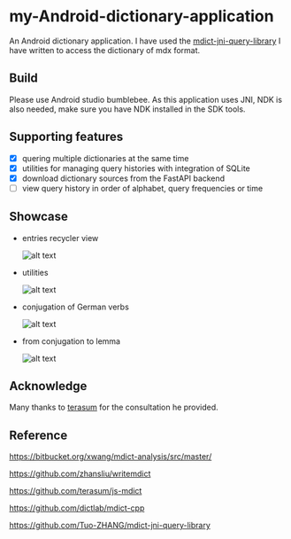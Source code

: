 # my-Android-dictionary-application
An Android dictionary application. I have used the [mdict-jni-query-library](https://github.com/Tuo-ZHANG/mdict-jni-query-library) I have written to access the dictionary of mdx format. 

## Build
Please use Android studio bumblebee. As this application uses JNI, NDK is also needed, make sure you have NDK installed in the SDK tools.

## Supporting features
- [x] quering multiple dictionaries at the same time
- [x] utilities for managing query histories with integration of SQLite 
- [x] download dictionary sources from the FastAPI backend
- [ ] view query history in order of alphabet, query frequencies or time 

## Showcase
- entries recycler view 

  ![alt text](https://github.com/Tuo-ZHANG/my-Android-dictionary-application/blob/master/c1dc866773adefd4ee841630678065f.jpg)
  
 - utilities

    ![alt text](https://github.com/Tuo-ZHANG/my-Android-dictionary-application/blob/master/5cfe661e76c40689f7dba55d2fd7ccd.jpg)

- conjugation of German verbs

  ![alt text](https://github.com/Tuo-ZHANG/my-Android-dictionary-application/blob/master/Screenshot_1625774540.png)

- from conjugation to lemma 

  ![alt text](https://github.com/Tuo-ZHANG/my-Android-dictionary-application/blob/master/Screenshot_1625774451.png)
  
## Acknowledge
Many thanks to [terasum](https://github.com/terasum) for the consultation he provided. 

## Reference
https://bitbucket.org/xwang/mdict-analysis/src/master/

https://github.com/zhansliu/writemdict

https://github.com/terasum/js-mdict

https://github.com/dictlab/mdict-cpp

https://github.com/Tuo-ZHANG/mdict-jni-query-library

